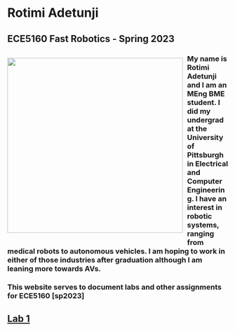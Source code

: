# Rotimi Adetunji 
## ECE5160 Fast Robotics - Spring 2023

<div>
    <p style="float: left; padding-right: 10px;"><img src="Headshot2022.jpg" width="400" ></p>
</div>

### My name is Rotimi Adetunji and I am an MEng BME student. I did my undergrad at the University of Pittsburgh in Electrical and Computer Engineering. I have an interest in robotic systems, ranging from medical robots to autonomous vehicles. I am hoping to work in either of those industries after graduation although I am leaning more towards AVs.
### This website serves to document labs and other assignments for ECE5160 [sp2023]

## [Lab 1](/Lab1)
